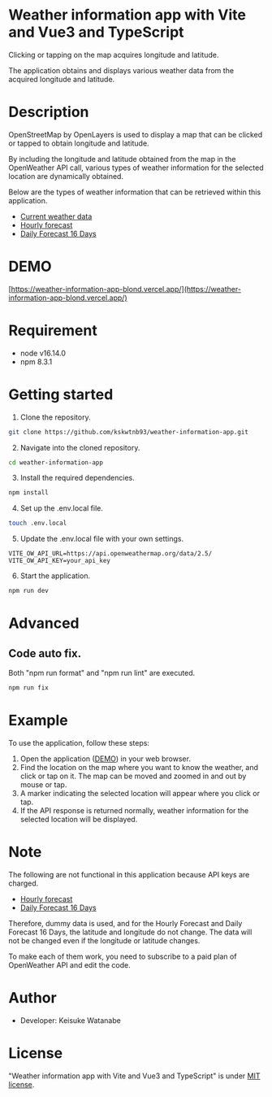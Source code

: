 # Weather information app with Vite and Vue3 and TypeScript

Clicking or tapping on the map acquires longitude and latitude.

The application obtains and displays various weather data from the acquired longitude and latitude.

# Description

OpenStreetMap by OpenLayers is used to display a map that can be clicked or tapped to obtain longitude and latitude.

By including the longitude and latitude obtained from the map in the OpenWeather API call, various types of weather information for the selected location are dynamically obtained.

Below are the types of weather information that can be retrieved within this application.

- [Current weather data](https://openweathermap.org/current)
- [Hourly forecast](https://openweathermap.org/api/hourly-forecast)
- [Daily Forecast 16 Days](https://openweathermap.org/forecast16)

# DEMO

[https://weather-information-app-blond.vercel.app/](https://weather-information-app-blond.vercel.app/)

# Requirement

- node v16.14.0
- npm 8.3.1

# Getting started

1. Clone the repository.

```bash
git clone https://github.com/kskwtnb93/weather-information-app.git
```

2. Navigate into the cloned repository.

```bash
cd weather-information-app
```

3. Install the required dependencies.

```bash
npm install
```

4. Set up the .env.local file.

```bash
touch .env.local
```

5. Update the .env.local file with your own settings.

```.env.local
VITE_OW_API_URL=https://api.openweathermap.org/data/2.5/
VITE_OW_API_KEY=your_api_key
```

6. Start the application.

```bash
npm run dev
```

# Advanced

## Code auto fix.

Both "npm run format" and "npm run lint" are executed.

```bash
npm run fix
```

# Example

To use the application, follow these steps:

1. Open the application ([DEMO](https://weather-information-app-blond.vercel.app/)) in your web browser.
2. Find the location on the map where you want to know the weather, and click or tap on it. The map can be moved and zoomed in and out by mouse or tap.
3. A marker indicating the selected location will appear where you click or tap.
4. If the API response is returned normally, weather information for the selected location will be displayed.

# Note

The following are not functional in this application because API keys are charged.

- [Hourly forecast](https://openweathermap.org/api/hourly-forecast)
- [Daily Forecast 16 Days](https://openweathermap.org/forecast16)

Therefore, dummy data is used, and for the Hourly Forecast and Daily Forecast 16 Days, the latitude and longitude do not change. The data will not be changed even if the longitude or latitude changes.

To make each of them work, you need to subscribe to a paid plan of OpenWeather API and edit the code.

# Author

- Developer: Keisuke Watanabe

# License

"Weather information app with Vite and Vue3 and TypeScript" is under [MIT license](https://en.wikipedia.org/wiki/MIT_License).
